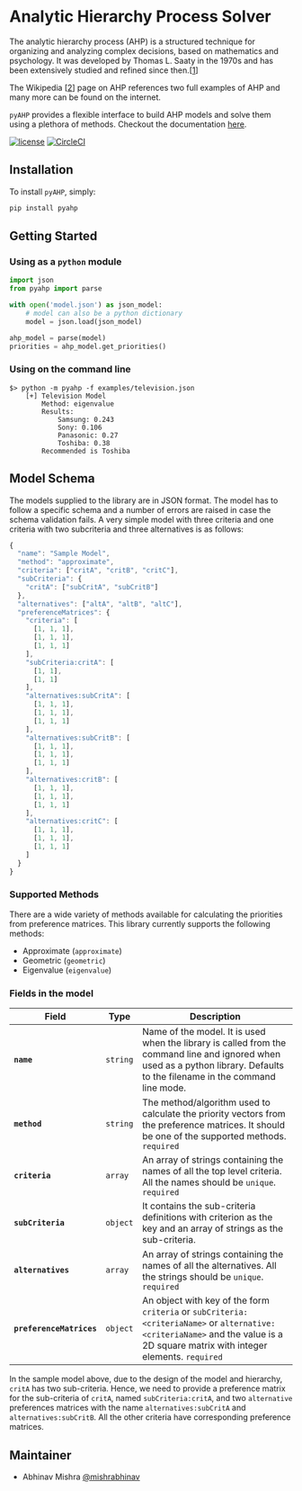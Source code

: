 # Analytic Hierarchy Process Solver
The analytic hierarchy process (AHP) is a structured technique for organizing
and analyzing complex decisions, based on mathematics and psychology. It was
developed by Thomas L. Saaty in the 1970s and has been extensively studied and
refined since then.[[1](https://www.sciencedirect.com/science/article/abs/pii/037722179090057I)]

The Wikipedia [[2](https://en.wikipedia.org/wiki/Analytic_hierarchy_process)] page
on AHP references two full examples of AHP and many more can be found on the
internet.

`pyAHP` provides a flexible interface to build AHP models and solve them using
a plethora of methods. Checkout the documentation [here](https://pyahp.gitbook.io/pyahp/).

[![license](https://img.shields.io/github/license/mashape/apistatus.svg)]() [![CircleCI](https://circleci.com/gh/pyAHP/pyAHP.svg?style=shield)](https://circleci.com/gh/pyAHP/pyAHP)

## Installation
To install `pyAHP`, simply:
```python
pip install pyahp
```

## Getting Started

### Using as a `python` module

```python
import json
from pyahp import parse

with open('model.json') as json_model:
    # model can also be a python dictionary
    model = json.load(json_model)

ahp_model = parse(model)
priorities = ahp_model.get_priorities()
```


### Using on the command line

```
$> python -m pyahp -f examples/television.json
    [+] Television Model
	    Method: eigenvalue
	    Results:
		    Samsung: 0.243
		    Sony: 0.106
		    Panasonic: 0.27
		    Toshiba: 0.38
	    Recommended is Toshiba
```

## Model Schema
The models supplied to the library are in JSON format. The model has to follow
a specific schema and a number of errors are raised in case the schema
validation  fails. A very simple model with three criteria and one criteria
with two subcriteria and three alternatives is as follows:

```javascript
{
  "name": "Sample Model",
  "method": "approximate",
  "criteria": ["critA", "critB", "critC"],
  "subCriteria": {
    "critA": ["subCritA", "subCritB"]
  },
  "alternatives": ["altA", "altB", "altC"],
  "preferenceMatrices": {
    "criteria": [
      [1, 1, 1],
      [1, 1, 1],
      [1, 1, 1]
    ],
    "subCriteria:critA": [
      [1, 1],
      [1, 1]
    ],
    "alternatives:subCritA": [
      [1, 1, 1],
      [1, 1, 1],
      [1, 1, 1]
    ],
    "alternatives:subCritB": [
      [1, 1, 1],
      [1, 1, 1],
      [1, 1, 1]
    ],
    "alternatives:critB": [
      [1, 1, 1],
      [1, 1, 1],
      [1, 1, 1]
    ],
    "alternatives:critC": [
      [1, 1, 1],
      [1, 1, 1],
      [1, 1, 1]
    ]
  }
}
```

### Supported Methods
There are a wide variety of methods available for calculating the priorities
from preference matrices. This library currently supports the following
methods:

- Approximate (`approximate`)
- Geometric (`geometric`)
- Eigenvalue (`eigenvalue`)

### Fields in the model

| Field                    | Type     | Description |
|--------------------------|----------|-------------|
| **`name`**               | `string` | Name of the model. It is used when the library is called from the command line and ignored when used as a python library. Defaults to the filename in the command line mode. |
| **`method`**             | `string` | The method/algorithm used to calculate the priority vectors from the preference matrices. It should be one of the supported methods. `required`  |
| **`criteria`**           | `array`  | An array of strings containing the names of all the top level criteria. All the names should be `unique`. `required`  |
| **`subCriteria`**        | `object` | It contains the sub-criteria definitions with criterion as the key and an array of strings as the sub-criteria. |
| **`alternatives`**       | `array`  | An array of strings containing the names of all the alternatives. All the strings should be `unique`. `required`  |
| **`preferenceMatrices`** | `object` | An object with key of the form `criteria` or `subCriteria:<criteriaName>` or `alternative:<criteriaName>` and the value is a 2D square matrix with integer elements. `required`|

In the sample model above, due to the design of the model and hierarchy,
`critA` has two sub-criteria. Hence, we need to provide a preference matrix for
the sub-criteria of `critA`, named `subCriteria:critA`, and two `alternative`
preferences matrices with the name `alternatives:subCritA` and
`alternatives:subCritB`. All the other criteria have corresponding preference
matrices.

## Maintainer
- Abhinav Mishra [@mishrabhinav](https://github.com/mishrabhinav)
